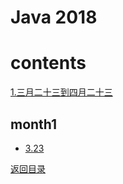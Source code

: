 # Java 2018

# contents
[1.三月二十三到四月二十三](#month1)

## month1
- [3.23](https://github.com/JoyBeginner/Python2018/blob/master/py3.23-4.23/py3.23)


[返回目录](#contents)
